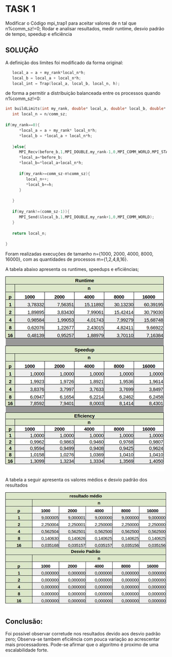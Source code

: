 # TASK 1

Modificar o Código mpi_trap1 para aceitar valores de n tal que n%comm_sz!=0;
Rodar e analisar resultados, medir runtime, desvio padrão de tempo, speedup e eficiência

## SOLUÇÃO

A definição dos limites foi modificado da forma original:
```c
   local_a = a + my_rank*local_n*h;
   local_b = local_a + local_n*h;
   local_int = Trap(local_a, local_b, local_n, h);
```
de forma a permitir a distribuição balanceada entre os processos quando n%comm_sz!=0:

```c
int buildLimits(int my_rank, double* local_a, double* local_b, double* before_b, int a,double h, int comm_sz, int n){
   int local_n = n/comm_sz;

if(my_rank==0){
      *local_a = a + my_rank* local_n*h;
      *local_b = *local_a + local_n*h;

   }else{
      MPI_Recv(before_b,1,MPI_DOUBLE,my_rank-1,0,MPI_COMM_WORLD,MPI_STATUS_IGNORE);
      *local_a=*before_b;
      *local_b=*local_a+local_n*h;

      if(my_rank>=comm_sz-n%comm_sz){
         local_n++;
         *local_b+=h;
      }

   }

   if(my_rank!=(comm_sz-1)){
      MPI_Send(&local_b,1,MPI_DOUBLE,my_rank+1,0,MPI_COMM_WORLD);
   }

   return local_n;

}
```

Foram realizadas execuções de tamanho n={1000, 2000, 4000, 8000, 16000}, com as quantidades de processos m={1,2,4,8,16}.

A tabela abaixo apresenta os runtimes, speedups e eficiências;

![text](https://github.com/rafaelfreesz/DCC125ParallelProgramming/blob/master/MPI/Task_1/Stats_1.jpg)

A tabela a seguir apresenta os valores médios e desvio padrão dos resultados

![text](https://github.com/rafaelfreesz/DCC125ParallelProgramming/blob/master/MPI/Task_1/Stats_2.jpg)

## Conclusão:

Foi possível observar corretude nos resultados devido aos desvio padrão zero;
Observa-se tambem eficiência com pouca variação ao acrescentar mais processadores. Pode-se afirmar que o algoritmo é proximo de uma escalabilidade forte.







